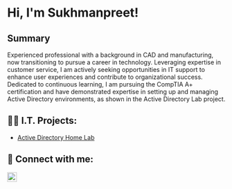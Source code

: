 <h1>Hi, I'm Sukhmanpreet! 

<h2>Summary</h2>

Experienced professional with a background in CAD and manufacturing, now transitioning to pursue a career in technology. Leveraging expertise in customer service, I am actively seeking opportunities in IT support to enhance user experiences and contribute to organizational success. Dedicated to continuous learning, I am pursuing the CompTIA A+ certification and have demonstrated expertise in setting up and managing Active Directory environments, as shown in the Active Directory Lab project. 

<h2>👨‍💻 I.T. Projects:</h2>



  - [Active Directory Home Lab](https://github.com/ssidhu1994/Active-Directory-Home-Lab)


<h2> 🤳 Connect with me:</h2>

[<img align="left" alt="SukhmanpreetSidhu | LinkedIn" width="22px" src="https://cdn.jsdelivr.net/npm/simple-icons@v3/icons/linkedin.svg" />][linkedin]

[linkedin]: https://www.linkedin.com/in/sukhmanpreet-singh-sidhu/


